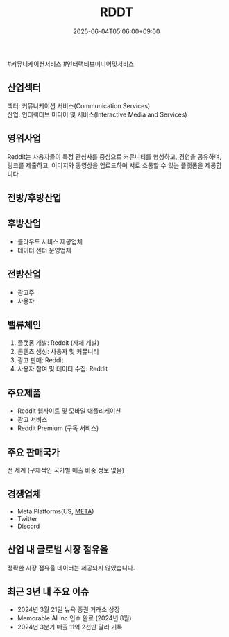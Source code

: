﻿---
title: "RDDT"
date: 2025-06-04T05:06:00+09:00
lastmod: 2025-06-04T05:06:00+09:00
type: docs
sidebar:
  open: true
weight: 733
---
<div style="display:none">
  <meta property="article:published_time" content="2025-06-03T20:06:00Z" />
  <meta property="article:modified_time" content="2025-06-03T20:06:00Z" />
</div>
#커뮤니케이션서비스 #인터랙티브미디어및서비스

## 산업섹터

섹터: 커뮤니케이션 서비스(Communication Services)  
산업: 인터랙티브 미디어 및 서비스(Interactive Media and Services)

## 영위사업

Reddit는 사용자들이 특정 관심사를 중심으로 커뮤니티를 형성하고, 경험을 공유하며, 링크를 제출하고, 이미지와 동영상을 업로드하며 서로 소통할 수 있는 플랫폼을 제공합니다.

## 전방/후방산업

## 후방산업

- 클라우드 서비스 제공업체
- 데이터 센터 운영업체

## 전방산업

- 광고주
- 사용자

## 밸류체인

1. 플랫폼 개발: Reddit (자체 개발)
2. 콘텐츠 생성: 사용자 및 커뮤니티
3. 광고 판매: Reddit
4. 사용자 참여 및 데이터 수집: Reddit

## 주요제품

- Reddit 웹사이트 및 모바일 애플리케이션
- 광고 서비스
- Reddit Premium (구독 서비스)

## 주요 판매국가

전 세계 (구체적인 국가별 매출 비중 정보 없음)

## 경쟁업체

- Meta Platforms(US, [META](/company-analysis/meta/))
- Twitter
- Discord

## 산업 내 글로벌 시장 점유율

정확한 시장 점유율 데이터는 제공되지 않았습니다.

## 최근 3년 내 주요 이슈

- 2024년 3월 21일 뉴욕 증권 거래소 상장
- Memorable AI Inc 인수 완료 (2024년 8월)
- 2024년 3분기 매출 11억 2천만 달러 기록

